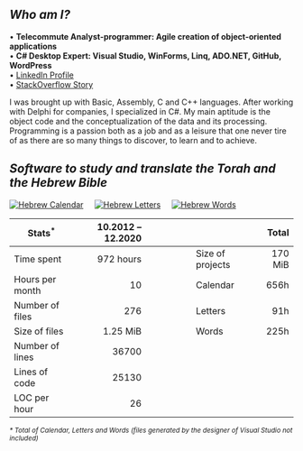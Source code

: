 <i><h2>Who am I?</h2></i>

• **Telecommute Analyst-programmer: Agile creation of object-oriented applications**\
• **C# Desktop Expert: Visual Studio, WinForms, Linq, ADO.NET, GitHub, WordPress**\
• [LinkedIn Profile](https://linkedin.com/in/ordisoftware)\
• [StackOverflow Story](https://stackoverflow.com/users/story/12031933)

I was brought up with Basic, Assembly, C and C++ languages. After working with Delphi for companies, I specialized in C#. My main aptitude is the object code and the conceptualization of the data and its processing. Programming is a passion both as a job and as a leisure that one never tire of as there are so many things to discover, to learn and to achieve.

<i><h2>Software to study and translate the Torah and the Hebrew Bible</h2></i>

[![Hebrew Calendar](https://i2.wp.com/www.ordisoftware.com/uploads/2019/10/hebrew-calendar-viewmonth-fr-1.png?resize=204%2C140&ssl=1 "Hebrew Calendar")](https://github.com/Ordisoftware/Hebrew-Calendar)&nbsp;&nbsp;&nbsp;&nbsp;&nbsp;[![Hebrew Letters](https://i2.wp.com/www.ordisoftware.com/uploads/2019/09/hebrew-letters-analyse-fr.png?resize=133%2C140&ssl=1 "Hebrew Letters")](https://github.com/Ordisoftware/Hebrew-Letters)&nbsp;&nbsp;&nbsp;&nbsp;&nbsp;[![Hebrew Words](https://i1.wp.com/www.ordisoftware.com/uploads/2019/09/hebrew-words-verses-fr.png?resize=180%2C140&ssl=1 "Hebrew Words")](https://github.com/Ordisoftware/Hebrew-Words)

|Stats<sup>*</sup>|10.2012 – 12.2020|||Total|
|-|-:|-|-|-:|
|Time spent|972 hours||Size of projects|170 MiB|
|Hours per month|10||Calendar|656h|
|Number of files|276||Letters|91h|
|Size of files|1.25 MiB||Words|225h|
|Number of lines|36700||||
|Lines of code|25130||||
|LOC per hour|26|&nbsp;&nbsp;&nbsp;&nbsp;&nbsp;&nbsp;&nbsp;&nbsp;&nbsp;&nbsp;&nbsp;&nbsp;&nbsp;&nbsp;&nbsp;|||

<sup><i>* Total of Calendar, Letters and Words (files generated by the designer of Visual Studio not included)</i></sup>
